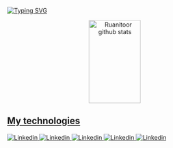 [![Typing SVG](https://readme-typing-svg.demolab.com/?font=Fira+Code&size=35&pause=1000&center=true&vCenter=true&color=5400A9&random=false&width=1000&lines=Hello%2C+my+name+is+Ruan+Pardim;+I'm+a+computer+scientist)](https://git.io/typing-svg)

<div align="center">
  <a href="https://github.com/Ruanitoor">  
  <img width="49%" height="195px" src="https://github-readme-stats.vercel.app/api?username=ruanitoor&show_icons=true&theme=midnight-purple" alt="Ruanitoor github stats" /> 
  
</div>

## My technologies 

![Linkedin](https://img.shields.io/badge/Python-14354C?style=for-the-badge&logo=python&logoColor=white)
![Linkedin](https://img.shields.io/badge/HTML5-E34F26?style=for-the-badge&logo=html5&logoColor=white)
![Linkedin](https://img.shields.io/badge/JavaScript-323330?style=for-the-badge&logo=javascript&logoColor=F7DF1E)
![Linkedin](https://img.shields.io/badge/TypeScript-007ACC?style=for-the-badge&logo=typescript&logoColor=white)
![Linkedin](https://img.shields.io/badge/React-20232A?style=for-the-badge&logo=react&logoColor=61DAFB)

